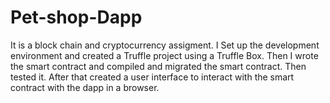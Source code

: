 # Pet-shop-Dapp
It is a block chain and cryptocurrency assigment.
I Set up the development environment and created a Truffle project using a Truffle Box. Then I wrote the smart contract and compiled and migrated the smart contract. Then tested it. After that created a user interface to interact with the smart contract with the dapp in a browser.
